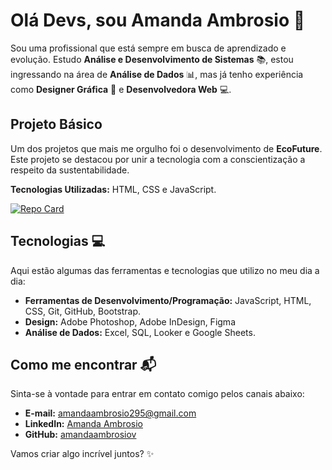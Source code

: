 # Olá Devs, sou Amanda Ambrosio 👋

Sou uma profissional que está sempre em busca de aprendizado e evolução. Estudo **Análise e Desenvolvimento de Sistemas** 📚, estou ingressando na área de **Análise de Dados** 📊, mas já tenho experiência como **Designer Gráfica** 🎨 e **Desenvolvedora Web** 💻.

## Projeto Básico

Um dos projetos que mais me orgulho foi o desenvolvimento de **EcoFuture**. Este projeto se destacou por unir a tecnologia com a conscientização a respeito da sustentabilidade.

**Tecnologias Utilizadas:** HTML, CSS e JavaScript.

[![Repo Card](https://github-readme-stats.vercel.app/api/pin/?username=amandaambrosiov&repo=ecofuture&bg_color=000&border_color=FFABAB&show_icons=true&icon_color=FFABAB&title_color=FFABAB&text_color=FFF)](https://github.com/amandaambrosiov/ecofuture.git)


## Tecnologias 💻

Aqui estão algumas das ferramentas e tecnologias que utilizo no meu dia a dia:

- **Ferramentas de Desenvolvimento/Programação:** JavaScript, HTML, CSS, Git, GitHub, Bootstrap.
- **Design:** Adobe Photoshop, Adobe InDesign, Figma
- **Análise de Dados:** Excel, SQL, Looker e Google Sheets.

## Como me encontrar 📬

Sinta-se à vontade para entrar em contato comigo pelos canais abaixo:

- **E-mail:** [amandaambrosio295@gmail.com](mailto:amandaambrosio295@gmail.com)
- **LinkedIn:** [Amanda Ambrosio](https://www.linkedin.com/in/amanda-ambrosio-a8316a2a4/)
- **GitHub:** [amandaambrosiov](https://github.com/amandaambrosiov)

Vamos criar algo incrível juntos? ✨
